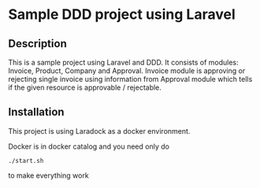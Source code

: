 # Sample DDD project using Laravel

## Description
This is a sample project using Laravel and DDD. It consists of modules: Invoice, Product, Company and Approval.
Invoice module is approving or rejecting single invoice using information from Approval module which tells if the given 
resource is approvable / rejectable.

## Installation

This project is using Laradock as a docker environment.

Docker is in docker catalog and you need only do 
```
./start.sh
``` 
to make everything work

